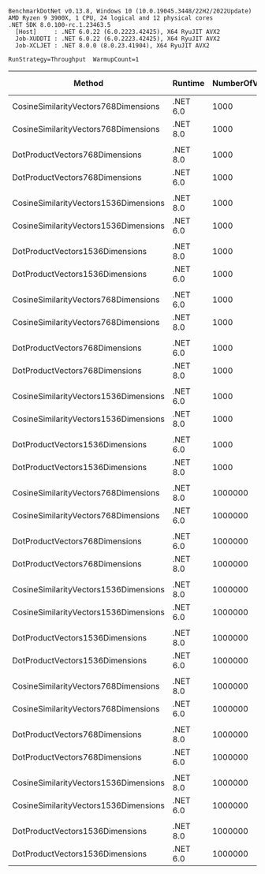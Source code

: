 ```

BenchmarkDotNet v0.13.8, Windows 10 (10.0.19045.3448/22H2/2022Update)
AMD Ryzen 9 3900X, 1 CPU, 24 logical and 12 physical cores
.NET SDK 8.0.100-rc.1.23463.5
  [Host]     : .NET 6.0.22 (6.0.2223.42425), X64 RyuJIT AVX2
  Job-XUDDTI : .NET 6.0.22 (6.0.2223.42425), X64 RyuJIT AVX2
  Job-XCLJET : .NET 8.0.0 (8.0.23.41904), X64 RyuJIT AVX2

RunStrategy=Throughput  WarmupCount=1  

```
| Method                                | Runtime  | NumberOfVectorsToCreate | MultiThreaded | Mean        | Error     | StdDev    | Ratio    | RatioSD | Allocated   | Alloc Ratio |
|-------------------------------------- |--------- |------------------------ |-------------- |------------:|----------:|----------:|---------:|--------:|------------:|------------:|
| CosineSimilarityVectors768Dimensions  | .NET 6.0 | 1000                    | False         |   0.3065 ms | 0.0011 ms | 0.0011 ms | baseline |         |    39.27 KB |             |
| CosineSimilarityVectors768Dimensions  | .NET 8.0 | 1000                    | False         |   0.3024 ms | 0.0017 ms | 0.0014 ms |      -1% |    0.5% |    39.27 KB |         +0% |
|                                       |          |                         |               |             |           |           |          |         |             |             |
| DotProductVectors768Dimensions        | .NET 8.0 | 1000                    | False         |   0.1270 ms | 0.0009 ms | 0.0008 ms |      +0% |    0.7% |    39.27 KB |         +0% |
| DotProductVectors768Dimensions        | .NET 6.0 | 1000                    | False         |   0.1268 ms | 0.0006 ms | 0.0005 ms | baseline |         |    39.27 KB |             |
|                                       |          |                         |               |             |           |           |          |         |             |             |
| CosineSimilarityVectors1536Dimensions | .NET 8.0 | 1000                    | False         |   0.5871 ms | 0.0040 ms | 0.0036 ms |      +1% |    0.5% |    39.27 KB |         -0% |
| CosineSimilarityVectors1536Dimensions | .NET 6.0 | 1000                    | False         |   0.5838 ms | 0.0032 ms | 0.0027 ms | baseline |         |    39.27 KB |             |
|                                       |          |                         |               |             |           |           |          |         |             |             |
| DotProductVectors1536Dimensions       | .NET 8.0 | 1000                    | False         |   0.2385 ms | 0.0022 ms | 0.0021 ms |      +1% |    0.9% |    39.27 KB |         +0% |
| DotProductVectors1536Dimensions       | .NET 6.0 | 1000                    | False         |   0.2366 ms | 0.0020 ms | 0.0018 ms | baseline |         |    39.27 KB |             |
|                                       |          |                         |               |             |           |           |          |         |             |             |
| CosineSimilarityVectors768Dimensions  | .NET 6.0 | 1000                    | True          |   0.1230 ms | 0.0013 ms | 0.0012 ms | baseline |         |    76.14 KB |             |
| CosineSimilarityVectors768Dimensions  | .NET 8.0 | 1000                    | True          |   0.1130 ms | 0.0007 ms | 0.0006 ms |      -8% |    0.9% |    76.03 KB |         -0% |
|                                       |          |                         |               |             |           |           |          |         |             |             |
| DotProductVectors768Dimensions        | .NET 6.0 | 1000                    | True          |   0.0976 ms | 0.0010 ms | 0.0009 ms | baseline |         |    76.06 KB |             |
| DotProductVectors768Dimensions        | .NET 8.0 | 1000                    | True          |   0.0927 ms | 0.0010 ms | 0.0010 ms |      -5% |    1.1% |    75.94 KB |         -0% |
|                                       |          |                         |               |             |           |           |          |         |             |             |
| CosineSimilarityVectors1536Dimensions | .NET 6.0 | 1000                    | True          |   0.1603 ms | 0.0013 ms | 0.0012 ms | baseline |         |    78.16 KB |             |
| CosineSimilarityVectors1536Dimensions | .NET 8.0 | 1000                    | True          |   0.1535 ms | 0.0012 ms | 0.0011 ms |      -4% |    1.0% |    78.75 KB |         +1% |
|                                       |          |                         |               |             |           |           |          |         |             |             |
| DotProductVectors1536Dimensions       | .NET 6.0 | 1000                    | True          |   0.1177 ms | 0.0013 ms | 0.0012 ms | baseline |         |    79.24 KB |             |
| DotProductVectors1536Dimensions       | .NET 8.0 | 1000                    | True          |   0.1087 ms | 0.0008 ms | 0.0007 ms |      -8% |    1.0% |    78.72 KB |         -1% |
|                                       |          |                         |               |             |           |           |          |         |             |             |
| CosineSimilarityVectors768Dimensions  | .NET 8.0 | 1000000                 | False         | 385.1567 ms | 4.8236 ms | 4.2760 ms |      +1% |    1.8% | 39063.09 KB |         -0% |
| CosineSimilarityVectors768Dimensions  | .NET 6.0 | 1000000                 | False         | 380.2923 ms | 4.4561 ms | 4.1682 ms | baseline |         | 39064.38 KB |             |
|                                       |          |                         |               |             |           |           |          |         |             |             |
| DotProductVectors768Dimensions        | .NET 6.0 | 1000000                 | False         | 269.8538 ms | 3.1176 ms | 2.7637 ms | baseline |         | 39063.02 KB |             |
| DotProductVectors768Dimensions        | .NET 8.0 | 1000000                 | False         | 268.0051 ms | 2.8181 ms | 2.6360 ms |      -1% |    1.4% |  39062.9 KB |         -0% |
|                                       |          |                         |               |             |           |           |          |         |             |             |
| CosineSimilarityVectors1536Dimensions | .NET 8.0 | 1000000                 | False         | 713.6307 ms | 6.8750 ms | 6.4308 ms |      +3% |    1.2% | 39063.09 KB |         -0% |
| CosineSimilarityVectors1536Dimensions | .NET 6.0 | 1000000                 | False         | 696.2044 ms | 7.6118 ms | 7.1201 ms | baseline |         | 39064.38 KB |             |
|                                       |          |                         |               |             |           |           |          |         |             |             |
| DotProductVectors1536Dimensions       | .NET 8.0 | 1000000                 | False         | 472.8700 ms | 5.8414 ms | 5.4640 ms |      +1% |    1.6% | 39063.09 KB |         -0% |
| DotProductVectors1536Dimensions       | .NET 6.0 | 1000000                 | False         | 468.8515 ms | 5.6024 ms | 5.2405 ms | baseline |         | 39064.77 KB |             |
|                                       |          |                         |               |             |           |           |          |         |             |             |
| CosineSimilarityVectors768Dimensions  | .NET 8.0 | 1000000                 | True          | 191.8403 ms | 1.3087 ms | 1.1601 ms |      +5% |    0.9% | 68433.01 KB |         +4% |
| CosineSimilarityVectors768Dimensions  | .NET 6.0 | 1000000                 | True          | 182.2348 ms | 0.8596 ms | 0.8040 ms | baseline |         | 65830.88 KB |             |
|                                       |          |                         |               |             |           |           |          |         |             |             |
| DotProductVectors768Dimensions        | .NET 8.0 | 1000000                 | True          | 192.0453 ms | 1.6466 ms | 1.5402 ms |      +4% |    1.1% | 69158.41 KB |         +2% |
| DotProductVectors768Dimensions        | .NET 6.0 | 1000000                 | True          | 184.8951 ms | 1.4062 ms | 1.3153 ms | baseline |         | 68049.25 KB |             |
|                                       |          |                         |               |             |           |           |          |         |             |             |
| CosineSimilarityVectors1536Dimensions | .NET 8.0 | 1000000                 | True          | 289.3509 ms | 3.7399 ms | 3.4983 ms |      +2% |    1.4% | 65833.45 KB |         -3% |
| CosineSimilarityVectors1536Dimensions | .NET 6.0 | 1000000                 | True          | 283.2634 ms | 0.5851 ms | 0.4568 ms | baseline |         | 67881.96 KB |             |
|                                       |          |                         |               |             |           |           |          |         |             |             |
| DotProductVectors1536Dimensions       | .NET 8.0 | 1000000                 | True          | 291.7917 ms | 3.9913 ms | 3.1162 ms |      +3% |    1.1% | 66377.56 KB |         -2% |
| DotProductVectors1536Dimensions       | .NET 6.0 | 1000000                 | True          | 282.6733 ms | 0.8705 ms | 0.8143 ms | baseline |         |  67882.9 KB |             |
